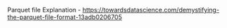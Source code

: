 Parquet file Explanation - https://towardsdatascience.com/demystifying-the-parquet-file-format-13adb0206705
